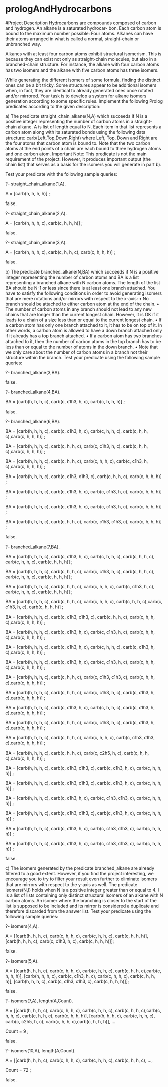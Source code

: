 # prologAndHydrocarbons
#Project Description
Hydrocarbons are compounds composed of carbon and hydrogen. An alkane is a saturated hydrocar-
bon. Each carbon atom is bound to the maximum number possible: Four atoms. Alkanes can have their
atoms arranged in what is called a normal, straight-chain or unbranched way.

Alkanes with at least four carbon atoms exhibit structural isomerism. This is because they can exist
not only as straight-chain molecules, but also in a branched-chain structure. For instance, the alkane
with four carbon atoms has two isomers and the alkane with five carbon atoms has three isomers.

While generating the different isomers of some formula, finding the distinct ones can be a bit tricky.
Some structures appear to be additional isomers when, in fact, they are identical to already generated
ones once rotated and/or mirrored. Your task is to develop a system for alkane isomers generation
according to some specific rules.
Implement the following Prolog predicates according to the given description:

  a) The predicate straight_chain_alkane(N,A) which succeeds if N is a positive integer representing
  the number of carbon atoms in a straight-chain alkane. A is list of length equal to N. Each item
  in that list represents a carbon atom along with its saturated bonds using the following data
  structure:
  carb(Left,Top,Down,Right)
  where Left, Top, Down and Right are the four atoms that carbon atom is bound to. Note that
  the two carbon atoms at the end points of a chain are each bound to three hydrogen atoms and
  one carbon atom.
  Important Note: This predicate is not the main requirement of the project. However, it produces
  important output (the chain list) that serves as a basis for the isomers you will generate in part b).
  
  Test your predicate with the following sample queries:
  
?- straight_chain_alkane(1,A).

A = [carb(h, h, h, h)] ;

false.

?- straight_chain_alkane(2,A).

A = [carb(h, h, h, c), carb(c, h, h, h)] ;

false.

?- straight_chain_alkane(3,A).

A = [carb(h, h, h, c), carb(c, h, h, c), carb(c, h, h, h)] ;

false.

  b) The predicate branched_alkane(N,BA) which succeeds if N is a positive integer representing the
  number of carbon atoms and BA is a list representing a branched alkane with N carbon atoms. The
  length of the list BA should be N-1 or less since there is at least one branch attached.
  You have to satisfy the following conditions in order to avoid generating isomers that are mere
  rotations and/or mirrors with respect to the x-axis:
  • No branch should be attached to either carbon atom at the end of the chain.
  • The number of carbon atoms in any branch should not lead to any new chains that are longer
  than the current longest chain. However, it is OK if it leads to a chain of a size less than or
  equal to the current longest chain.
  • If a carbon atom has only one branch attached to it, it has to be on top of it. In other words,
  a carbon atom is allowed to have a down branch attached only if it already has a top branch
  attached.
  • If a carbon atom has two branches attached to it, then the number of carbon atoms in the top
  branch has to be less than or equal to the number of atoms in the down branch.
  • Note that we only care about the number of carbon atoms in a branch not their structure
  within the branch.
  Test your predicate using the following sample queries:
  
?- branched_alkane(3,BA).

false.

?- branched_alkane(4,BA).

BA = [carb(h, h, h, c), carb(c, c1h3, h, c), carb(c, h, h, h)] ;

false.

?- branched_alkane(6,BA).

BA = [carb(h, h, h, c), carb(c, c1h3, h, c), carb(c, h, h, c), carb(c, h, h, c),carb(c, h, h, h)] ;

BA = [carb(h, h, h, c), carb(c, h, h, c), carb(c, c1h3, h, c), carb(c, h, h, c),carb(c, h, h, h)] ;

BA = [carb(h, h, h, c), carb(c, h, h, c), carb(c, h, h, c), carb(c, c1h3, h, c),carb(c, h, h, h)] ;

BA = [carb(h, h, h, c), carb(c, c1h3, c1h3, c), carb(c, h, h, c), carb(c, h, h, h)] ;

BA = [carb(h, h, h, c), carb(c, c1h3, h, c), carb(c, c1h3, h, c), carb(c, h, h, h)] ;

BA = [carb(h, h, h, c), carb(c, c1h3, h, c), carb(c, c1h3, h, c), carb(c, h, h, h)] ;

BA = [carb(h, h, h, c), carb(c, h, h, c), carb(c, c1h3, c1h3, c), carb(c, h, h, h)] ;

false.

?- branched_alkane(7,BA).

BA = [carb(h, h, h, c), carb(c, c1h3, h, c), carb(c, h, h, c), carb(c, h, h, c), carb(c, h, h, c), carb(c, h, h, h)] ;

BA = [carb(h, h, h, c), carb(c, h, h, c), carb(c, c1h3, h, c), carb(c, h, h, c), carb(c, h, h, c), carb(c, h, h, h)] ;

BA = [carb(h, h, h, c), carb(c, h, h, c), carb(c, h, h, c), carb(c, c1h3, h, c), carb(c, h, h, c), carb(c, h, h, h)] ;

BA = [carb(h, h, h, c), carb(c, h, h, c), carb(c, h, h, c), carb(c, h, h, c),carb(c, c1h3, h, c), carb(c, h, h, h)] ;

BA = [carb(h, h, h, c), carb(c, c1h3, c1h3, c), carb(c, h, h, c), carb(c, h, h, c),carb(c, h, h, h)] ;

BA = [carb(h, h, h, c), carb(c, c1h3, h, c), carb(c, c1h3, h, c), carb(c, h, h, c),carb(c, h, h, h)] ;

BA = [carb(h, h, h, c), carb(c, c1h3, h, c), carb(c, h, h, c), carb(c, c1h3, h, c),carb(c, h, h, h)] ;

BA = [carb(h, h, h, c), carb(c, c1h3, h, c), carb(c, c1h3, h, c), carb(c, h, h, c),carb(c, h, h, h)] ;

BA = [carb(h, h, h, c), carb(c, h, h, c), carb(c, c1h3, c1h3, c), carb(c, h, h, c),carb(c, h, h, h)] ;

BA = [carb(h, h, h, c), carb(c, h, h, c), carb(c, c1h3, h, c), carb(c, c1h3, h, c),carb(c, h, h, h)] ;

BA = [carb(h, h, h, c), carb(c, c1h3, h, c), carb(c, h, h, c), carb(c, c1h3, h, c),carb(c, h, h, h)] ;

BA = [carb(h, h, h, c), carb(c, h, h, c), carb(c, c1h3, h, c), carb(c, c1h3, h, c),carb(c, h, h, h)] ;

BA = [carb(h, h, h, c), carb(c, h, h, c), carb(c, h, h, c), carb(c, c1h3, c1h3, c),carb(c, h, h, h)] ;

BA = [carb(h, h, h, c), carb(c, h, h, c), carb(c, c2h5, h, c), carb(c, h, h, c),carb(c, h, h, h)] ;

BA = [carb(h, h, h, c), carb(c, c1h3, c1h3, c), carb(c, c1h3, h, c), carb(c, h, h, h)] ;

BA = [carb(h, h, h, c), carb(c, c1h3, c1h3, c), carb(c, c1h3, h, c), carb(c, h, h, h)] ;

BA = [carb(h, h, h, c), carb(c, c1h3, h, c), carb(c, c1h3, c1h3, c), carb(c, h, h, h)] ;

BA = [carb(h, h, h, c), carb(c, c1h3, c1h3, c), carb(c, c1h3, h, c), carb(c, h, h, h)] ;

BA = [carb(h, h, h, c), carb(c, c1h3, h, c), carb(c, c1h3, c1h3, c), carb(c, h, h, h)] ;

BA = [carb(h, h, h, c), carb(c, c1h3, h, c), carb(c, c1h3, c1h3, c), carb(c, h, h, h)] ;

false.

  c) The isomers generated by the predicate branched_alkane are already filtered to a good
  extent. However, if you find the project interesting, we encourage you to try to filter your result
  even further to eliminate isomers that are mirrors with respect to the y-axis as well. The predicate
  isomers(N,I) holds when N is a positive integer greater than or equal to 4. I is a list of lists
  containing only distinct structural isomers of an alkane with N carbon atoms. An isomer where
  the branching is closer to the start of the list is supposed to be included and its mirror is considered
  a duplicate and therefore discarded from the answer list.
  Test your predicate using the following sample queries:
  
?- isomers(4,A).

A = [[carb(h, h, h, c), carb(c, h, h, c), carb(c, h, h, c), carb(c, h, h, h)],
[carb(h, h, h, c), carb(c, c1h3, h, c), carb(c, h, h, h)]];

false.

?- isomers(5,A).

A = [[carb(h, h, h, c), carb(c, h, h, c), carb(c, h, h, c), carb(c, h, h, c),carb(c, h, h, h)],
[carb(h, h, h, c), carb(c, c1h3, h, c), carb(c, h, h, c), carb(c, h, h, h)],
[carb(h, h, h, c), carb(c, c1h3, c1h3, c), carb(c, h, h, h)]];

false.

?- isomers(7,A), length(A,Count).

A = [[carb(h, h, h, c), carb(c, h, h, c), carb(c, h, h, c), carb(c, h, h, c),carb(c, h, h, c), carb(c, h, h, c), carb(c, h, h, h)],
[carb(h, h, h, c), carb(c, h, h, c), carb(c, c2h5, h, c), carb(c, h, h, c),carb(c, h, h, h)],
...

Count = 9 ;

false.

?- isomers(10,A), length(A,Count).

A = [[carb(h, h, h, c), carb(c, h, h, c), carb(c, h, h, c), carb(c, h, h, c), ...,

Count = 72 ;

false.

